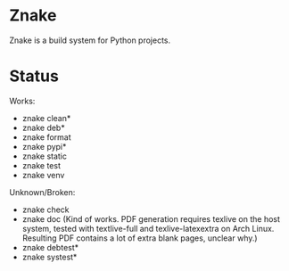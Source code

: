 Znake
=====

Znake is a build system for Python projects.

Status
======

Works:

* znake clean*
* znake deb*
* znake format
* znake pypi*
* znake static
* znake test
* znake venv

Unknown/Broken:

* znake check
* znake doc (Kind of works. PDF generation requires texlive on the host system, tested with textlive-full and texlive-latexextra on Arch Linux. Resulting PDF contains a lot of extra blank pages, unclear why.)
* znake debtest*
* znake systest*
